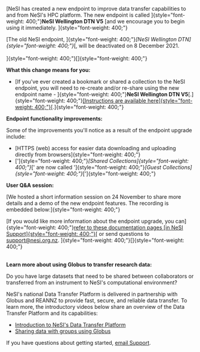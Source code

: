 [NeSI has created a new endpoint to improve data transfer capabilities
to and from NeSI\'s HPC platform. The new endpoint is called
]{style="font-weight: 400;"}**NeSI Wellington DTN V5** [and we encourage
you to begin using it immediately. ]{style="font-weight: 400;"}

[The old NeSI endpoint, ]{style="font-weight: 400;"}*[NeSI Wellington
DTN]{style="font-weight: 400;"}*[, will be deactivated on 8 December
2021.\
\
]{style="font-weight: 400;"}[]{style="font-weight: 400;"}

**What this change means for you:**

-   [If you\'ve ever created a bookmark or shared a collection to the
    NeSI endpoint, you will need to re-create and/or re-share using the
    new endpoint name - ]{style="font-weight: 400;"}**NeSI Wellington
    DTN V5**[.]{style="font-weight: 400;"}[[Instructions are available
    here]{style="font-weight: 400;"}](https://support.nesi.org.nz/hc/en-gb/articles/4409759247887-Re-creating-Shared-Collections-and-Bookmarks-in-Globus-V5)[.]{style="font-weight: 400;"}

**Endpoint functionality improvements:**

Some of the improvements you\'ll notice as a result of the endpoint
upgrade include:

-   [HTTPS (web) access for easier data downloading and uploading
    directly from browsers]{style="font-weight: 400;"}
-   [\']{style="font-weight: 400;"}*[Shared
    Collections]{style="font-weight: 400;"}*[\' are now called
    \']{style="font-weight: 400;"}*[Guest
    Collections]{style="font-weight: 400;"}*[\']{style="font-weight: 400;"}

**User Q&A session:**

[We hosted a short information session on 24 November to share more
details and a demo of the new endpoint features. The recording is
embedded below:]{style="font-weight: 400;"}

[If you would like more information about the endpoint upgrade, you
can]{style="font-weight: 400;"}[refer to these documentation pages [in
NeSI
Support]{style="font-weight: 400;"}](https://support.nesi.org.nz/hc/en-gb/sections/360000040596-Data-Transfer-Services)[
or send questions to
<support@nesi.org.nz>. ]{style="font-weight: 400;"}[]{style="font-weight: 400;"}

\
**Learn more about using Globus to transfer research data:**

Do you have large datasets that need to be shared between collaborators
or transferred from an instrument to NeSI\'s computational environment?

NeSI\'s national Data Transfer Platform is delivered in partnership with
Globus and REANNZ to provide fast, secure, and reliable data transfer.
To learn more, the introductory videos below share an overview of the
Data Transfer Platform and its capabilities:

-   [Introduction to NeSI\'s Data Transfer
    Platform](https://www.youtube.com/watch?v=rUPoJUUkmGw)
-   [Sharing data with groups using
    Globus](https://www.youtube.com/watch?v=SmkWHjFDfQY)

If you have questions about getting started, [email
Support](mailto:support@nesi.org.nz).
